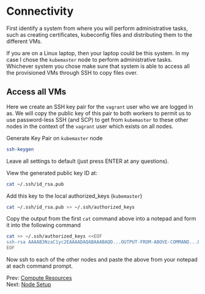 # Connectivity

First identify a system from where you will perform administrative tasks, such as creating certificates, kubeconfig files and distributing them to the different VMs.

If you are on a Linux laptop, then your laptop could be this system. In my case I chose the `kubemaster` node to perform administrative tasks. Whichever system you chose make sure that system is able to access all the provisioned VMs through SSH to copy files over.

## Access all VMs

Here we create an SSH key pair for the `vagrant` user who we are logged in as. We will copy the public key of this pair to both workers to permit us to use password-less SSH (and SCP) to get from `kubemaster` to these other nodes in the context of the `vagrant` user which exists on all nodes.

Generate Key Pair on `kubemaster` node

```bash
ssh-keygen
```

Leave all settings to default (just press ENTER at any questions).

View the generated public key ID at:

```bash
cat ~/.ssh/id_rsa.pub
```

Add this key to the local authorized_keys (`kubemaster`)

```bash
cat ~/.ssh/id_rsa.pub >> ~/.ssh/authorized_keys
```

Copy the output from the first `cat` command above into a notepad and form it into the following command

```bash
cat >> ~/.ssh/authorized_keys <<EOF
ssh-rsa AAAAB3NzaC1yc2EAAAADAQABAAABAQD...OUTPUT-FROM-ABOVE-COMMAND...8+08b vagrant@kubemaster
EOF
```

Now ssh to each of the other nodes and paste the above from your notepad at each command prompt.


Prev: [Compute Resources](02-compute-resources.md)<br>
Next: [Node Setup](./04-node-setup.md)
